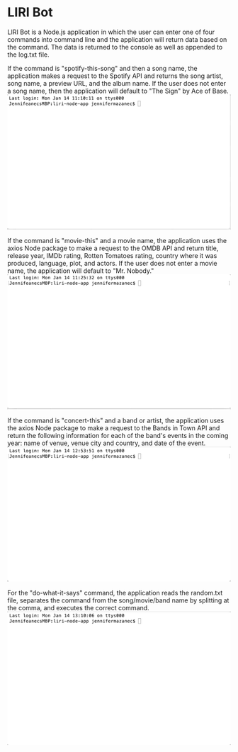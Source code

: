 # LIRI Bot
LIRI Bot is a Node.js application in which the user can enter one of four commands into command line and the application will return data based on the command. The data is returned to the console as well as appended to the log.txt file.

If the command is "spotify-this-song" and then a song name, the application makes a request to the Spotify API and returns the song artist, song name, a preview URL, and the album name. If the user does not enter a song name, then the application will default to "The Sign" by Ace of Base.
![Video of spotify-this-song command](/Gifs/spotify-this-song.gif)

If the command is "movie-this" and a movie name, the application uses the axios Node package to make a request to the OMDB API and return title, release year, IMDb rating, Rotten Tomatoes rating, country where it was produced, language, plot, and actors. If the user does not enter a movie name, the application will default to "Mr. Nobody."
![Video of movie-this command](/Gifs/movie-this.gif)

If the command is "concert-this" and a band or artist, the application uses the axios Node package to make a request to the Bands in Town API and return the following information for each of the band's events in the coming year: name of venue, venue city and country, and date of the event.
![Video of concert-this command](/Gifs/concert-this.gif)

For the "do-what-it-says" command, the application reads the random.txt file, separates the command from the song/movie/band name by splitting at the comma, and executes the correct command.
![Video of do-what-it-says command](/Gifs/do-what-it-says.gif)
